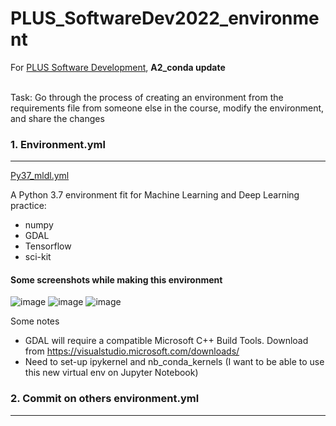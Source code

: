 # PLUS_SoftwareDev2022_environment
For [PLUS Software Development](https://github.com/cmmarellano/PLUS_softwaredev_2022), __A2_conda update__ <br><br>

Task: Go through the process of creating an environment from the requirements file from someone else in the course, modify the environment, and share the changes <br>

### 1. Environment.yml
----
[Py37_mldl.yml](https://github.com/cmmarellano/PLUS_SoftwareDev2022_environment/blob/main/Py37_mldl.yml)

A Python 3.7 environment fit for Machine Learning and Deep Learning practice:
- numpy
- GDAL
- Tensorflow
- sci-kit 



#### Some screenshots while making this environment

![image](https://user-images.githubusercontent.com/93019319/165269474-adf699f6-ef39-413f-9cb3-7cc46bd2d1c4.png)
![image](https://user-images.githubusercontent.com/93019319/165270053-d4cf0476-268d-416b-afe1-dcca7a595afb.png)
![image](https://user-images.githubusercontent.com/93019319/165270305-33fb4f41-83e7-4006-9424-16f5cf46c13f.png)


Some notes
- GDAL will require a compatible Microsoft C++ Build Tools. Download from https://visualstudio.microsoft.com/downloads/
- Need to set-up ipykernel and nb_conda_kernels (I want to be able to use this new virtual env on Jupyter Notebook)



### 2. Commit on others environment.yml
------

